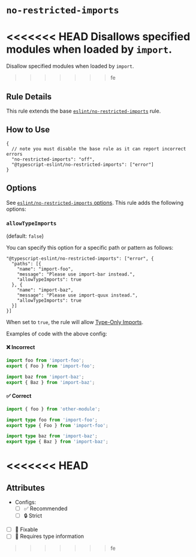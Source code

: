 # `no-restricted-imports`

<<<<<<< HEAD
Disallows specified modules when loaded by `import`.
=======
Disallow specified modules when loaded by `import`.
>>>>>>> fe

## Rule Details

This rule extends the base [`eslint/no-restricted-imports`](https://eslint.org/docs/rules/no-restricted-imports) rule.

## How to Use

```jsonc
{
  // note you must disable the base rule as it can report incorrect errors
  "no-restricted-imports": "off",
  "@typescript-eslint/no-restricted-imports": ["error"]
}
```

## Options

See [`eslint/no-restricted-imports` options](https://eslint.org/docs/rules/no-restricted-imports#options).
This rule adds the following options:

### `allowTypeImports`

(default: `false`)

You can specify this option for a specific path or pattern as follows:

```jsonc
"@typescript-eslint/no-restricted-imports": ["error", {
  "paths": [{
    "name": "import-foo",
    "message": "Please use import-bar instead.",
    "allowTypeImports": true
  }, {
    "name": "import-baz",
    "message": "Please use import-quux instead.",
    "allowTypeImports": true
  }]
}]
```

When set to `true`, the rule will allow [Type-Only Imports](https://www.typescriptlang.org/docs/handbook/release-notes/typescript-3-8.html#type-only-imports-and-export).

Examples of code with the above config:

<!--tabs-->

#### ❌ Incorrect

```ts
import foo from 'import-foo';
export { Foo } from 'import-foo';

import baz from 'import-baz';
export { Baz } from 'import-baz';
```

#### ✅ Correct

```ts
import { foo } from 'other-module';

import type foo from 'import-foo';
export type { Foo } from 'import-foo';

import type baz from 'import-baz';
export type { Baz } from 'import-baz';
```
<<<<<<< HEAD
=======

## Attributes

- Configs:
  - [ ] ✅ Recommended
  - [ ] 🔒 Strict
- [ ] 🔧 Fixable
- [ ] 💭 Requires type information
>>>>>>> fe
